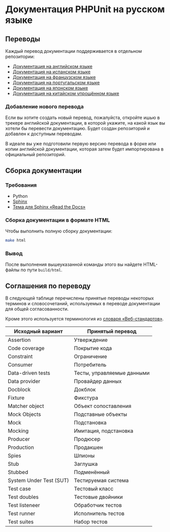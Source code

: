 # Документация PHPUnit на русском языке

## Переводы

Каждый перевод документации поддерживается в отдельном репозитории:

* [Документация на английском языке](https://github.com/sebastianbergmann/phpunit-documentation-english)
* [Документация на испанском языке](https://github.com/sebastianbergmann/phpunit-documentation-spanish)
* [Документация на французском языке](https://github.com/sebastianbergmann/phpunit-documentation-french)
* [Документация на португальском языке](https://github.com/sebastianbergmann/phpunit-documentation-brazilian-portuguese)
* [Документация на японском языке](https://github.com/sebastianbergmann/phpunit-documentation-japanese)
* [Документация на китайском упрощённом языке](https://github.com/sebastianbergmann/phpunit-documentation-chinese)

### Добавление нового перевода

Если вы хотите создать новый перевод, пожалуйста, откройте ишью в
трекере английской документации, в которой укажите, на какой язык вы хотели бы
перевести документацию. Будет создан репозиторий и добавлен к доступным переводам.

В идеале вы уже подготовили первую версию перевода в форке или
копии английской документации, которая затем будет импортирована в
официальный репозиторий.

## Сборка документации

### Требования

- Python
- [Sphinx](http://www.sphinx-doc.org/)
- [Тема для Sphinx «Read the Docs»](https://github.com/rtfd/sphinx_rtd_theme)

### Сборка документации в формате HTML

Чтобы выполнить полную сборку документации:

```bash
make html
```

### Вывод

После выполнения вышеуказанной команды этого вы найдете HTML-файлы по пути `build/html`.

## Соглашения по переводу

В следующей таблице перечислены принятые переводы некоторых терминов и словосочетаний,
используемых в переводе документации для общей согласованности.

Кроме этого используется терминология из [словаря «Веб-стандартов»](https://github.com/web-standards-ru/dictionary).

| Исходный вариант | Принятый перевод |
| - | - |
| Assertion | Утверждение |
| Code coverage | Покрытие кода |
| Constraint | Ограничение |
| Consumer | Потребитель |
| Data-driven tests | Тесты, управляемые данными |
| Data provider | Провайдер данных |
| Docblock | Докблок |
| Fixture | Фикстура |
| Matcher object | Объект сопоставления |
| Mock Objects | Подставные объекты |
| Mock | Подстановка |
| Mocking | Имитация, подстановка |
| Producer | Продюсер |
| Production | Продакшен |
| Spies | Шпионы |
| Stub | Заглушка |
| Stubbed | Подменённый |
| System Under Test (SUT) | Тестируемая система |
| Test case | Тестовый класс |
| Test doubles | Тестовые двойники |
| Test listeneer | Обработчик тестов |
| Test runner | Исполнитель тестов |
| Test suites | Набор тестов |
